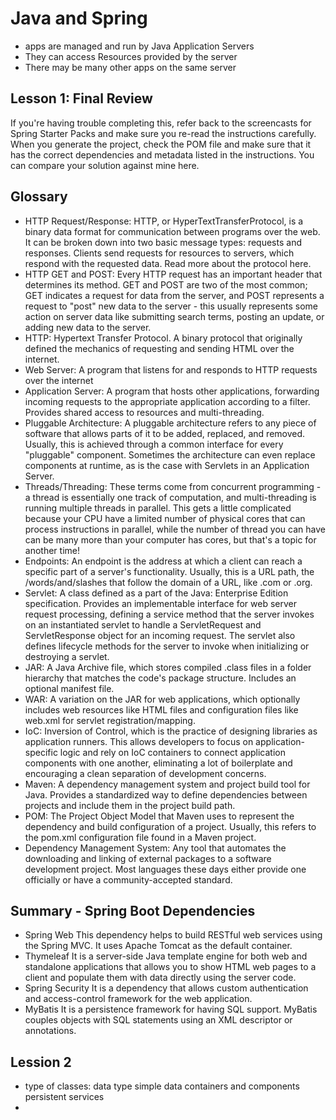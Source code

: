 # Java and Spring
- apps are managed and run by Java Application Servers
- They can access Resources provided by the server
- There may be many other apps on the same server

## Lesson 1: Final Review
If you're having trouble completing this, refer back to the screencasts for Spring Starter Packs and make sure you re-read the instructions carefully. When you generate the project, check the POM file and make sure that it has the correct dependencies and metadata listed in the instructions. You can compare your solution against mine here.

## Glossary
- HTTP Request/Response: HTTP, or HyperTextTransferProtocol, is a binary data format for communication between programs over the web. It can be broken down into two basic message types: requests and responses. Clients send requests for resources to servers, which respond with the requested data. Read more about the protocol here.
- HTTP GET and POST: Every HTTP request has an important header that determines its method. GET and POST are two of the most common; GET indicates a request for data from the server, and POST represents a request to "post" new data to the server - this usually represents some action on server data like submitting search terms, posting an update, or adding new data to the server.
- HTTP: Hypertext Transfer Protocol. A binary protocol that originally defined the mechanics of requesting and sending HTML over the internet.
- Web Server: A program that listens for and responds to HTTP requests over the internet
- Application Server: A program that hosts other applications, forwarding incoming requests to the appropriate application according to a filter. Provides shared access to resources and multi-threading.
- Pluggable Architecture: A pluggable architecture refers to any piece of software that allows parts of it to be added, replaced, and removed. Usually, this is achieved through a common interface for every "pluggable" component. Sometimes the architecture can even replace components at runtime, as is the case with Servlets in an Application Server.
- Threads/Threading: These terms come from concurrent programming - a thread is essentially one track of computation, and multi-threading is running multiple threads in parallel. This gets a little complicated because your CPU have a limited number of physical cores that can process instructions in parallel, while the number of thread you can have can be many more than your computer has cores, but that's a topic for another time!
- Endpoints: An endpoint is the address at which a client can reach a specific part of a server's functionality. Usually, this is a URL path, the /words/and/slashes that follow the domain of a URL, like .com or .org.
- Servlet: A class defined as a part of the Java: Enterprise Edition specification. Provides an implementable interface for web server request processing, defining a service method that the server invokes on an instantiated servlet to handle a ServletRequest and ServletResponse object for an incoming request. The servlet also defines lifecycle methods for the server to invoke when initializing or destroying a servlet.
- JAR: A Java Archive file, which stores compiled .class files in a folder hierarchy that matches the code's package structure. Includes an optional manifest file.
- WAR: A variation on the JAR for web applications, which optionally includes web resources like HTML files and configuration files like web.xml for servlet registration/mapping.
- IoC: Inversion of Control, which is the practice of designing libraries as application runners. This allows developers to focus on application-specific logic and rely on IoC containers to connect application components with one another, eliminating a lot of boilerplate and encouraging a clean separation of development concerns.
- Maven: A dependency management system and project build tool for Java. Provides a standardized way to define dependencies between projects and include them in the project build path.
- POM: The Project Object Model that Maven uses to represent the dependency and build configuration of a project. Usually, this refers to the pom.xml configuration file found in a Maven project.
- Dependency Management System: Any tool that automates the downloading and linking of external packages to a software development project. Most languages these days either provide one officially or have a community-accepted standard.


## Summary - Spring Boot Dependencies
- Spring Web This dependency helps to build RESTful web services using the Spring MVC. It uses Apache Tomcat as the default container.
- Thymeleaf It is a server-side Java template engine for both web and standalone applications that allows you to show HTML web pages to a client and populate them with data directly using the server code.
- Spring Security It is a dependency that allows custom authentication and access-control framework for the web application.
- MyBatis It is a persistence framework for having SQL support. MyBatis couples objects with SQL statements using an XML descriptor or annotations.



## Lession 2
- type of classes: data type simple data containers and components persistent services
- 





